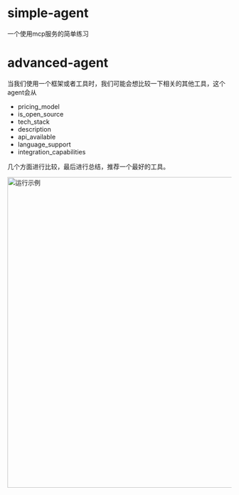 # simple-agent

一个使用mcp服务的简单练习

# advanced-agent

当我们使用一个框架或者工具时，我们可能会想比较一下相关的其他工具，这个agent会从  

- pricing_model
- is_open_source
- tech_stack
- description
- api_available
- language_support
- integration_capabilities

几个方面进行比较，最后进行总结，推荐一个最好的工具。


<img width="967" height="699" alt="运行示例" src="https://github.com/user-attachments/assets/ec518176-e188-465f-9a1d-3feae55107d0" />
